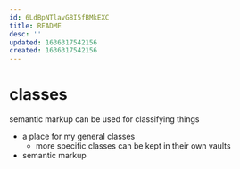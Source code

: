 ```yaml
---
id: 6LdBpNTlavG8I5fBMkEXC
title: README
desc: ''
updated: 1636317542156
created: 1636317542156
---
```

# classes

semantic markup can be used for classifying things

- a place for my general classes
  - more specific classes can be kept in their own vaults
- semantic markup 
